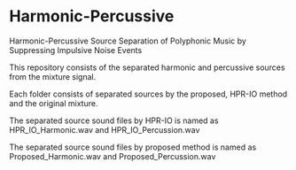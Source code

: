 # Harmonic-Percussive

Harmonic-Percussive Source Separation of Polyphonic Music by Suppressing Impulsive Noise Events

This repository consists of the separated harmonic and percussive sources from the mixture signal.

Each folder consists of separated sources by the proposed, HPR-IO method and the original mixture.

The separated source sound files by HPR-IO is named as HPR_IO_Harmonic.wav and HPR_IO_Percussion.wav

The separated source sound files by proposed method is named as Proposed_Harmonic.wav and Proposed_Percussion.wav
